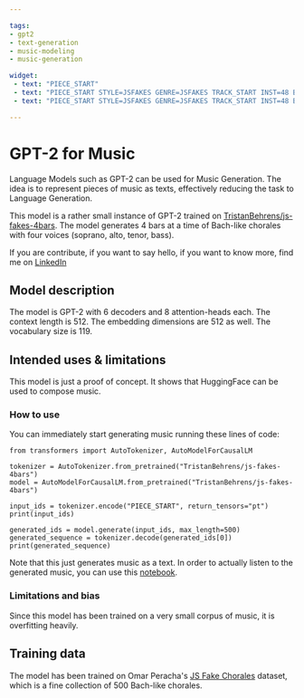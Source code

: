 ```yaml
---

tags:
- gpt2
- text-generation
- music-modeling
- music-generation

widget:
 - text: "PIECE_START"
 - text: "PIECE_START STYLE=JSFAKES GENRE=JSFAKES TRACK_START INST=48 BAR_START NOTE_ON=60"
 - text: "PIECE_START STYLE=JSFAKES GENRE=JSFAKES TRACK_START INST=48 BAR_START NOTE_ON=58"

---
```



# GPT-2 for Music

Language Models such as GPT-2 can be used for Music Generation. The idea is to represent pieces of music as texts, effectively reducing the task to Language Generation.

This model is a rather small instance of GPT-2 trained on [TristanBehrens/js-fakes-4bars](https://huggingface.co/datasets/TristanBehrens/js-fakes-4bars). The model generates 4 bars at a time of Bach-like chorales with four voices (soprano, alto, tenor, bass).

If you are contribute, if you want to say hello, if you want to know more, find me on [LinkedIn](https://www.linkedin.com/in/dr-tristan-behrens-734967a2/)

## Model description

The model is GPT-2 with 6 decoders and 8 attention-heads each. The context length is 512. The embedding dimensions are 512 as well. The vocabulary size is 119.

## Intended uses & limitations

This model is just a proof of concept. It shows that HuggingFace can be used to compose music.

### How to use

You can immediately start generating music running these lines of code:

```
from transformers import AutoTokenizer, AutoModelForCausalLM

tokenizer = AutoTokenizer.from_pretrained("TristanBehrens/js-fakes-4bars")
model = AutoModelForCausalLM.from_pretrained("TristanBehrens/js-fakes-4bars")

input_ids = tokenizer.encode("PIECE_START", return_tensors="pt")
print(input_ids)

generated_ids = model.generate(input_ids, max_length=500)
generated_sequence = tokenizer.decode(generated_ids[0])
print(generated_sequence)
```

Note that this just generates music as a text. In order to actually listen to the generated music, you can use this [notebook](https://huggingface.co/TristanBehrens/js-fakes-4bars/blob/main/colab_jsfakes_generation.ipynb).

### Limitations and bias

Since this model has been trained on a very small corpus of music, it is overfitting heavily. 

## Training data

The model has been trained on Omar Peracha's [JS Fake Chorales](https://github.com/omarperacha/js-fakes) dataset, which is a fine collection of 500 Bach-like chorales.